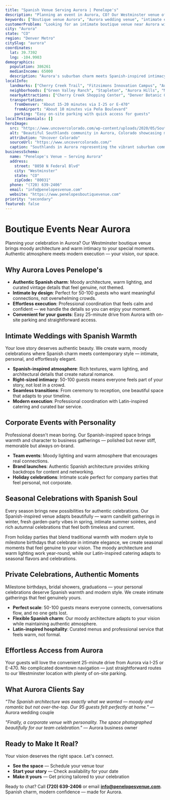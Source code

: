 ```yaml
---
title: "Spanish Venue Serving Aurora | Penelope's"
description: "Planning an event in Aurora, CO? Our Westminster venue offers moody Spanish architecture and intimate spaces for 50-100 guests. Authentic atmosphere."
keywords: ["Boutique venue Aurora", "Aurora wedding venue", "intimate event space Aurora CO", "moody venue near Aurora", "50-100 guest venue Aurora", "Westminster venue serving Aurora"]
customerProblem: "Looking for an intimate boutique venue near Aurora with authentic atmosphere and modern execution for 50-100 guests?"
city: "Aurora"
state: "CO"
region: "Denver Metro"
citySlug: "aurora"
coordinates:
  lat: 39.7392
  lng: -104.9903
demographics:
  population: 386261
  medianIncome: 65000
  description: "Aurora's suburban charm meets Spanish-inspired intimacy—perfect for authentic weddings, celebrations, and meaningful corporate moments."
localInfo:
  landmarks: ["Cherry Creek Trail", "Fitzsimons Innovation Campus", "Aurora History Museum", "Parks and Recreation facilities"]
  neighborhoods: ["Green Valley Ranch", "Stapleton", "Aurora Hills", "Murphy Creek"]
  nearbyAttractions: ["Cherry Creek Shopping Center", "Denver Botanic Gardens", "Sports Authority Field", "Local dining scene"]
  transportation:
    fromDenver: "About 15-20 minutes via I-25 or E-470"
    fromAirport: "About 10 minutes via Peña Boulevard"
    parking: "Easy on-site parking with quick access for guests"
localTestimonials: []
heroImage:
  src: "https://www.uncovercolorado.com/wp-content/uploads/2020/05/Southlands-in-Aurora-CO-1600x800-1.jpg"
  alt: "Beautiful Southlands community in Aurora, Colorado showcasing modern residential architecture and suburban charm"
  attribution: "Uncover Colorado"
  sourceUrl: "https://www.uncovercolorado.com/"
  caption: "Southlands in Aurora representing the vibrant suburban community and modern living"
businessSchema:
  name: "Penelope's Venue – Serving Aurora"
  address:
    street: "8050 N Federal Blvd"
    city: "Westminster"
    state: "CO"
    zipCode: "80031"
  phone: "(720) 639-2406"
  email: "info@penelopesvenue.com"
  website: "https://www.penelopesboutiquevenue.com"
priority: "secondary"
featured: false
---
```


# Boutique Events Near Aurora

Planning your celebration in Aurora? Our Westminster boutique venue brings moody architecture and warm intimacy to your special moments. Authentic atmosphere meets modern execution — your vision, our space.

## Why Aurora Loves Penelope's

- **Authentic Spanish charm**: Moody architecture, warm lighting, and curated vintage details that feel genuine, not themed.
- **Intimate by design**: Perfect for 50-100 guests who want meaningful connections, not overwhelming crowds.
- **Effortless execution**: Professional coordination that feels calm and confident — we handle the details so you can enjoy your moment.
- **Convenient for your guests**: Easy 25-minute drive from Aurora with on-site parking and straightforward access.

## Intimate Weddings with Spanish Warmth

Your love story deserves authentic beauty. We create warm, moody celebrations where Spanish charm meets contemporary style — intimate, personal, and effortlessly elegant.

- **Spanish-inspired atmosphere**: Rich textures, warm lighting, and architectural details that create natural romance.
- **Right-sized intimacy**: 50-100 guests means everyone feels part of your story, not lost in a crowd.
- **Seamless transitions**: From ceremony to reception, one beautiful space that adapts to your timeline.
- **Modern execution**: Professional coordination with Latin-inspired catering and curated bar service.

## Corporate Events with Personality

Professional doesn't mean boring. Our Spanish-inspired space brings warmth and character to business gatherings — polished but never stiff, memorable but always on-brand.

- **Team events**: Moody lighting and warm atmosphere that encourages real connections.
- **Brand launches**: Authentic Spanish architecture provides striking backdrops for content and networking.
- **Holiday celebrations**: Intimate scale perfect for company parties that feel personal, not corporate.

## Seasonal Celebrations with Spanish Soul

Every season brings new possibilities for authentic celebrations. Our Spanish-inspired venue adapts beautifully — warm candlelit gatherings in winter, fresh garden-party vibes in spring, intimate summer soirées, and rich autumnal celebrations that feel both timeless and current.

From holiday parties that blend traditional warmth with modern style to milestone birthdays that celebrate in intimate elegance, we create seasonal moments that feel genuine to your vision. The moody architecture and warm lighting work year-round, while our Latin-inspired catering adapts to seasonal flavors and celebrations.

## Private Celebrations, Authentic Moments

Milestone birthdays, bridal showers, graduations — your personal celebrations deserve Spanish warmth and modern style. We create intimate gatherings that feel genuinely yours.

- **Perfect scale**: 50-100 guests means everyone connects, conversations flow, and no one gets lost.
- **Flexible Spanish charm**: Our moody architecture adapts to your vision while maintaining authentic atmosphere.
- **Latin-inspired hospitality**: Curated menus and professional service that feels warm, not formal.

## Effortless Access from Aurora

Your guests will love the convenient 25-minute drive from Aurora via I-25 or E-470. No complicated downtown navigation — just straightforward routes to our Westminster location with plenty of on-site parking.

## What Aurora Clients Say

*"The Spanish architecture was exactly what we wanted — moody and romantic but not over-the-top. Our 95 guests felt perfectly at home."* — Aurora wedding couple

*"Finally, a corporate venue with personality. The space photographed beautifully for our team celebration."* — Aurora business owner

## Ready to Make It Real?

Your vision deserves the right space. Let's connect.

- **See the space** — Schedule your venue tour
- **Start your story** — Check availability for your date  
- **Make it yours** — Get pricing tailored to your celebration

Ready to chat? Call **(720) 639-2406** or email **info@penelopesvenue.com**. Spanish charm, modern confidence — made for Aurora.
